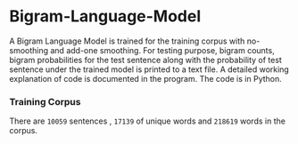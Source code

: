 # Bigram-Language-Model
A Bigram Language Model is trained for the training corpus with no-smoothing and add-one smoothing. For testing purpose, bigram counts, bigram probabilities for the test sentence along with the probability of test sentence under the trained model is printed to a text file. A detailed working explanation of code is documented in the program. The code is in Python.
### Training Corpus
There are `10059` sentences , `17139` of unique words and `218619` words in the corpus. 

